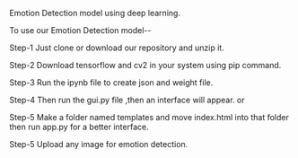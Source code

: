 Emotion Detection model using deep learning. 


To use our Emotion Detection model--

Step-1 Just clone or download our repository and unzip it. 

Step-2 Download tensorflow and cv2 in your system using pip command. 

Step-3 Run the ipynb file to create json and weight file. 

Step-4 Then run the gui.py file ,then an interface will appear. 
                     or
            
Step-5 Make a folder named templates and move index.html into that folder then run app.py for a better interface.

Step-5 Upload any image for emotion detection.
